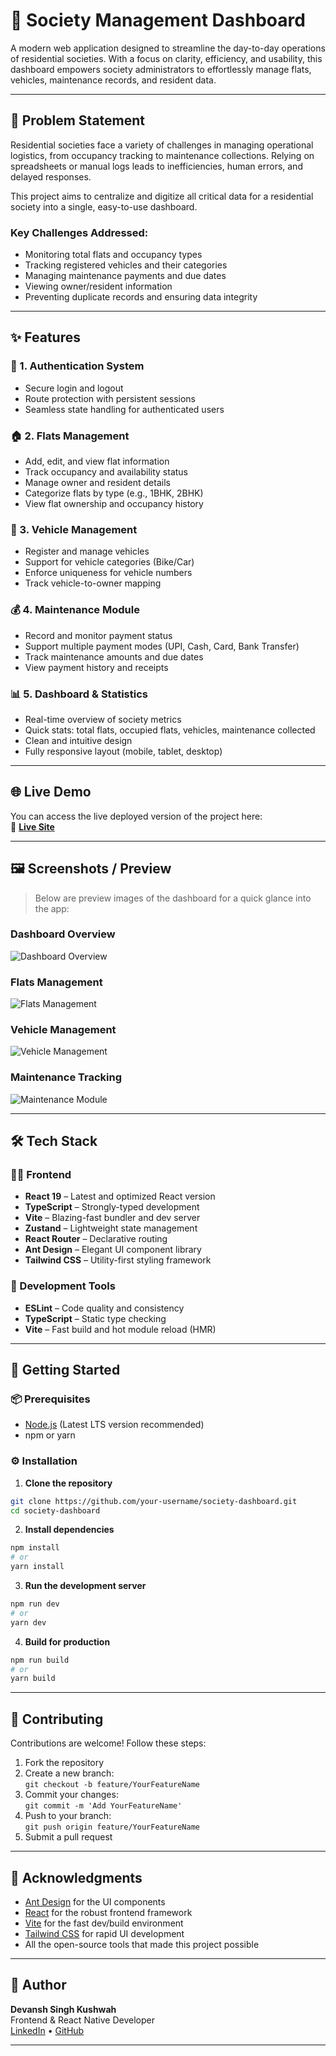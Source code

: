 # 🏢 Society Management Dashboard

A modern web application designed to streamline the day-to-day operations of residential societies. With a focus on clarity, efficiency, and usability, this dashboard empowers society administrators to effortlessly manage flats, vehicles, maintenance records, and resident data.

---

## 🧩 Problem Statement

Residential societies face a variety of challenges in managing operational logistics, from occupancy tracking to maintenance collections. Relying on spreadsheets or manual logs leads to inefficiencies, human errors, and delayed responses.

This project aims to centralize and digitize all critical data for a residential society into a single, easy-to-use dashboard.

### Key Challenges Addressed:
- Monitoring total flats and occupancy types
- Tracking registered vehicles and their categories
- Managing maintenance payments and due dates
- Viewing owner/resident information
- Preventing duplicate records and ensuring data integrity

---

## ✨ Features

### 🔐 1. Authentication System
- Secure login and logout
- Route protection with persistent sessions
- Seamless state handling for authenticated users

### 🏠 2. Flats Management
- Add, edit, and view flat information
- Track occupancy and availability status
- Manage owner and resident details
- Categorize flats by type (e.g., 1BHK, 2BHK)
- View flat ownership and occupancy history

### 🚗 3. Vehicle Management
- Register and manage vehicles
- Support for vehicle categories (Bike/Car)
- Enforce uniqueness for vehicle numbers
- Track vehicle-to-owner mapping

### 💰 4. Maintenance Module
- Record and monitor payment status
- Support multiple payment modes (UPI, Cash, Card, Bank Transfer)
- Track maintenance amounts and due dates
- View payment history and receipts

### 📊 5. Dashboard & Statistics
- Real-time overview of society metrics
- Quick stats: total flats, occupied flats, vehicles, maintenance collected
- Clean and intuitive design
- Fully responsive layout (mobile, tablet, desktop)

---

## 🌐 Live Demo

You can access the live deployed version of the project here:  
🔗 **[Live Site](https://your-deployment-link.com)**


---

## 🖼️ Screenshots / Preview

> Below are preview images of the dashboard for a quick glance into the app:

### Dashboard Overview
![Dashboard Overview](screenshots/dashboard.png)

### Flats Management
![Flats Management](screenshots/flats.png)

### Vehicle Management
![Vehicle Management](screenshots/vehicles.png)

### Maintenance Tracking
![Maintenance Module](screenshots/maintainence.png)

---

## 🛠 Tech Stack

### 🧑‍💻 Frontend
- **React 19** – Latest and optimized React version
- **TypeScript** – Strongly-typed development
- **Vite** – Blazing-fast bundler and dev server
- **Zustand** – Lightweight state management
- **React Router** – Declarative routing
- **Ant Design** – Elegant UI component library
- **Tailwind CSS** – Utility-first styling framework

### 🔧 Development Tools
- **ESLint** – Code quality and consistency
- **TypeScript** – Static type checking
- **Vite** – Fast build and hot module reload (HMR)

---

## 🚀 Getting Started

### 📦 Prerequisites
- [Node.js](https://nodejs.org/) (Latest LTS version recommended)
- npm or yarn

### ⚙️ Installation

1. **Clone the repository**
```bash
git clone https://github.com/your-username/society-dashboard.git
cd society-dashboard
```

2. **Install dependencies**
```bash
npm install
# or
yarn install
```

3. **Run the development server**
```bash
npm run dev
# or
yarn dev
```

4. **Build for production**
```bash
npm run build
# or
yarn build
```

---

<!-- ## 📌 Potential Enhancements *(Future Scope)*

> These features are under consideration or can be added based on future requirements:

- 🔐 Role-based access control
- 📦 Backend API & Database Integration
- 📨 Email/Push Notifications
- 📄 Data export (CSV, PDF)
- 📊 Advanced analytics dashboards
- 📂 Document & ID verification uploads
- 🧾 Resident self-service portal

--- -->

## 🤝 Contributing

Contributions are welcome! Follow these steps:

1. Fork the repository
2. Create a new branch:  
   `git checkout -b feature/YourFeatureName`
3. Commit your changes:  
   `git commit -m 'Add YourFeatureName'`
4. Push to your branch:  
   `git push origin feature/YourFeatureName`
5. Submit a pull request

---

## 🙏 Acknowledgments

- [Ant Design](https://ant.design/) for the UI components  
- [React](https://react.dev/) for the robust frontend framework  
- [Vite](https://vitejs.dev/) for the fast dev/build environment  
- [Tailwind CSS](https://tailwindcss.com/) for rapid UI development  
- All the open-source tools that made this project possible

---

## 👤 Author

**Devansh Singh Kushwah**  
Frontend & React Native Developer  
[LinkedIn](https://linkedin.com/in/devanshsk) • [GitHub](https://github.com/DevanshSK)

---